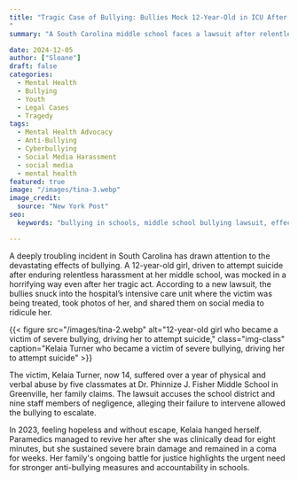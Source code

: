```yaml
---
title: "Tragic Case of Bullying: Bullies Mock 12-Year-Old in ICU After Driving Her to Attempt Suicide
"
summary: "A South Carolina middle school faces a lawsuit after relentless bullying drove 12-year-old Kelaia Turner to attempt suicide."

date: 2024-12-05
author: ["Sloane"]
draft: false
categories:
  - Mental Health
  - Bullying
  - Youth
  - Legal Cases
  - Tragedy
tags:
  - Mental Health Advocacy
  - Anti-Bullying
  - Cyberbullying
  - Social Media Harassment
  - social media
  - mental health
featured: true
image: "/images/tina-3.webp"
image_credit: 
  source: "New York Post"
seo:
  keywords: "bullying in schools, middle school bullying lawsuit, effects of bullying on teens, South Carolina bullying case, teen suicide prevention, social media bullying"

---
```



A deeply troubling incident in South Carolina has drawn attention to the devastating effects of bullying. A 12-year-old girl, driven to attempt suicide after enduring relentless harassment at her middle school, was mocked in a horrifying way even after her tragic act. According to a new lawsuit, the bullies snuck into the hospital’s intensive care unit where the victim was being treated, took photos of her, and shared them on social media to ridicule her.

{{< figure src="/images/tina-2.webp" alt="12-year-old girl who became a victim of severe bullying, driving her to attempt suicide," class="img-class" caption="Kelaia Turner who became a victim of severe bullying, driving her to attempt suicide" >}}

The victim, Kelaia Turner, now 14, suffered over a year of physical and verbal abuse by five classmates at Dr. Phinnize J. Fisher Middle School in Greenville, her family claims. The lawsuit accuses the school district and nine staff members of negligence, alleging their failure to intervene allowed the bullying to escalate.

In 2023, feeling hopeless and without escape, Kelaia hanged herself. Paramedics managed to revive her after she was clinically dead for eight minutes, but she sustained severe brain damage and remained in a coma for weeks. Her family's ongoing battle for justice highlights the urgent need for stronger anti-bullying measures and accountability in schools.

